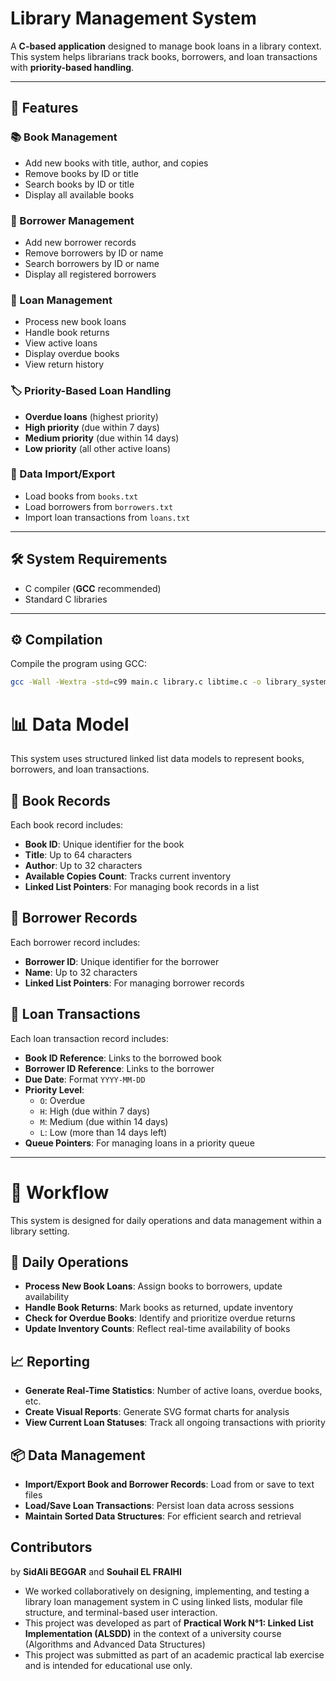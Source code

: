 # Library Management System

A **C-based application** designed to manage book loans in a library context. This system helps librarians track books, borrowers, and loan transactions with **priority-based handling**.

---

## 🚀 Features

### 📚 Book Management
- Add new books with title, author, and copies
- Remove books by ID or title
- Search books by ID or title
- Display all available books

### 👤 Borrower Management
- Add new borrower records
- Remove borrowers by ID or name
- Search borrowers by ID or name
- Display all registered borrowers

### 🔄 Loan Management
- Process new book loans
- Handle book returns
- View active loans
- Display overdue books
- View return history

### 🏷️ Priority-Based Loan Handling
- **Overdue loans** (highest priority)
- **High priority** (due within 7 days)
- **Medium priority** (due within 14 days)
- **Low priority** (all other active loans)

### 📂 Data Import/Export
- Load books from `books.txt`
- Load borrowers from `borrowers.txt`
- Import loan transactions from `loans.txt`

---

## 🛠️ System Requirements

- C compiler (**GCC** recommended)
- Standard C libraries

---

## ⚙️ Compilation

Compile the program using GCC:

```bash
gcc -Wall -Wextra -std=c99 main.c library.c libtime.c -o library_system
```
# 📊 Data Model

This system uses structured linked list data models to represent books, borrowers, and loan transactions.

## 📖 Book Records

Each book record includes:
- **Book ID**: Unique identifier for the book
- **Title**: Up to 64 characters
- **Author**: Up to 32 characters
- **Available Copies Count**: Tracks current inventory
- **Linked List Pointers**: For managing book records in a list

## 👥 Borrower Records

Each borrower record includes:
- **Borrower ID**: Unique identifier for the borrower
- **Name**: Up to 32 characters
- **Linked List Pointers**: For managing borrower records

## 🔁 Loan Transactions

Each loan transaction record includes:
- **Book ID Reference**: Links to the borrowed book
- **Borrower ID Reference**: Links to the borrower
- **Due Date**: Format `YYYY-MM-DD`
- **Priority Level**:
  - `O`: Overdue
  - `H`: High (due within 7 days)
  - `M`: Medium (due within 14 days)
  - `L`: Low (more than 14 days left)
- **Queue Pointers**: For managing loans in a priority queue

---

# 🔄 Workflow

This system is designed for daily operations and data management within a library setting.

## 📅 Daily Operations

- **Process New Book Loans**: Assign books to borrowers, update availability
- **Handle Book Returns**: Mark books as returned, update inventory
- **Check for Overdue Books**: Identify and prioritize overdue returns
- **Update Inventory Counts**: Reflect real-time availability of books

## 📈 Reporting

- **Generate Real-Time Statistics**: Number of active loans, overdue books, etc.
- **Create Visual Reports**: Generate SVG format charts for analysis
- **View Current Loan Statuses**: Track all ongoing transactions with priority

## 📦 Data Management

- **Import/Export Book and Borrower Records**: Load from or save to text files
- **Load/Save Loan Transactions**: Persist loan data across sessions
- **Maintain Sorted Data Structures**: For efficient search and retrieval


## Contributors

 by **SidAli BEGGAR** and **Souhail EL FRAIHI**  

- We worked collaboratively on designing, implementing, and testing a library loan management system in C using linked lists, modular file structure, and terminal-based user interaction.
- This project was developed as part of **Practical Work N°1: Linked List Implementation (ALSDD)** in the context of a university course (Algorithms and Advanced Data Structures)
- This project was submitted as part of an academic practical lab exercise and is intended for educational use only.

